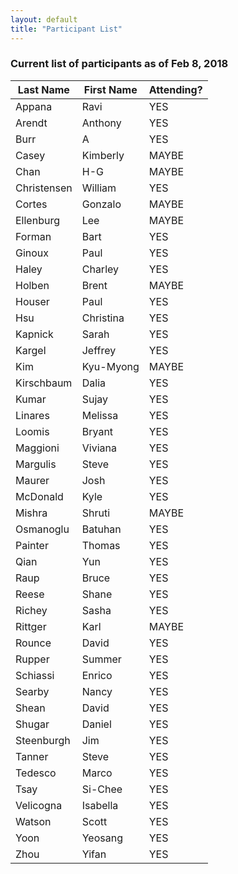 ```yaml
---
layout: default
title: "Participant List"
---
```


### Current list of participants as of Feb 8, 2018

Last Name | First Name | Attending?
---|---|----
| Appana | Ravi | YES
| Arendt | Anthony | YES
| Burr | A | YES
| Casey | Kimberly | MAYBE
| Chan | H-G | MAYBE
| Christensen | William | YES
| Cortes | Gonzalo | MAYBE
| Ellenburg | Lee | MAYBE
| Forman | Bart | YES
| Ginoux | Paul | YES
| Haley | Charley | YES
| Holben | Brent | MAYBE
| Houser | Paul | YES
| Hsu | Christina | YES
| Kapnick | Sarah | YES
| Kargel | Jeffrey | YES
| Kim | Kyu-Myong | MAYBE
| Kirschbaum | Dalia | YES
| Kumar | Sujay | YES
| Linares | Melissa | YES
| Loomis | Bryant | YES
| Maggioni | Viviana | YES
| Margulis | Steve | YES
| Maurer | Josh | YES
| McDonald | Kyle | YES
| Mishra | Shruti | MAYBE
| Osmanoglu | Batuhan | YES
| Painter | Thomas | YES
| Qian | Yun | YES
| Raup | Bruce | YES
| Reese | Shane | YES
| Richey | Sasha | YES
| Rittger | Karl | MAYBE
| Rounce | David | YES
| Rupper | Summer | YES
| Schiassi | Enrico | YES
| Searby | Nancy | YES
| Shean | David | YES
| Shugar | Daniel | YES
| Steenburgh | Jim | YES
| Tanner | Steve | YES
| Tedesco | Marco | YES
| Tsay | Si-Chee | YES
| Velicogna | Isabella | YES
| Watson | Scott | YES
| Yoon | Yeosang | YES
| Zhou | Yifan | YES
